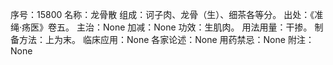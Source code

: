 序号：15800
名称：龙骨散
组成：诃子肉、龙骨（生）、细茶各等分。
出处：《准绳·疡医》卷五。
主治：None
加减：None
功效：生肌肉。
用法用量：干掺。
制备方法：上为末。
临床应用：None
各家论述：None
用药禁忌：None
附注：None
